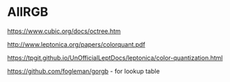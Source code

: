 # AllRGB

https://www.cubic.org/docs/octree.htm

http://www.leptonica.org/papers/colorquant.pdf

https://tpgit.github.io/UnOfficialLeptDocs/leptonica/color-quantization.html

https://github.com/fogleman/gorgb - for lookup table
